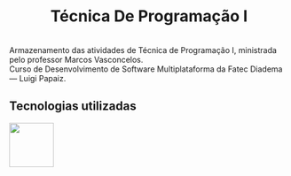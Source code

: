 <h1 align="center">
  Técnica De Programação I
  <br>
</h1>

<p>
  <br>Armazenamento das atividades de Técnica de Programação I, ministrada pelo professor Marcos Vasconcelos. <br>
   Curso de Desenvolvimento de Software Multiplataforma da Fatec Diadema — Luigi Papaiz.
</p>

## Tecnologias utilizadas
<img width='80' src="https://cdn.jsdelivr.net/gh/devicons/devicon/icons/java/java-original-wordmark.svg" />
          
          
                              
